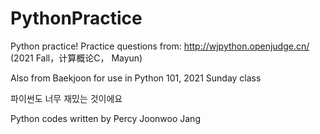 # PythonPractice
Python practice!
Practice questions from: http://wjpython.openjudge.cn/ (2021 Fall，计算概论C， Mayun)

Also from Baekjoon for use in Python 101, 2021 Sunday class

파이썬도 너무 재밌는 것이에요

Python codes written by Percy Joonwoo Jang
